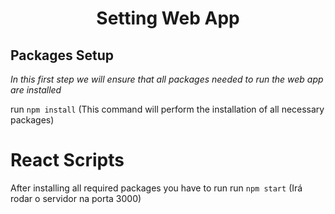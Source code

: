 <h1 align="center">
   Setting Web App
</h1>

## Packages Setup
<i>In this first step we will ensure that all packages needed to run the web app are installed</i>

run ```npm install``` (This command will perform the installation of all necessary packages)

# React Scripts

After installing all required packages you have to run run ```npm start``` (Irá rodar o servidor na porta 3000)


